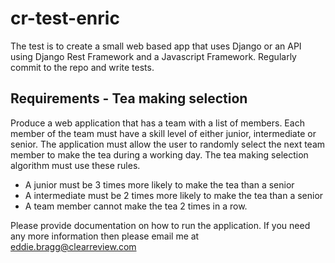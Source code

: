 # cr-test-enric

The test is to create a small web based app that uses Django or an API using Django Rest Framework and a Javascript Framework. Regularly commit to the repo and write tests.

## Requirements - Tea making selection

Produce a web application that has a team with a list of members. Each member of the team must have a skill level of either junior, intermediate or senior. The application must allow the user to randomly select the next team member to make the tea during a working day. The tea making selection algorithm must use these rules.

* A junior must be 3 times more likely to make the tea than a senior
* A intermediate must be 2 times more likely to make the tea than a senior
* A team member cannot make the tea 2 times in a row.

Please provide documentation on how to run the application.
If you need any more information then please email me at eddie.bragg@clearreview.com
